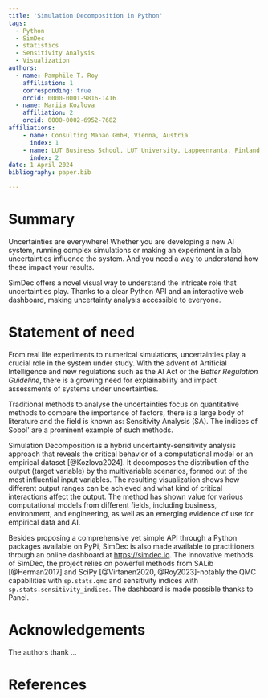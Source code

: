 ```yaml
---
title: 'Simulation Decomposition in Python'
tags:
  - Python
  - SimDec
  - statistics
  - Sensitivity Analysis
  - Visualization
authors:
  - name: Pamphile T. Roy
    affiliation: 1
    corresponding: true
    orcid: 0000-0001-9816-1416
  - name: Mariia Kozlova
    affiliation: 2
    orcid: 0000-0002-6952-7682
affiliations:
    - name: Consulting Manao GmbH, Vienna, Austria
      index: 1
    - name: LUT Business School, LUT University, Lappeenranta, Finland
      index: 2
date: 1 April 2024
bibliography: paper.bib

---
```


# Summary

Uncertainties are everywhere! Whether you are developing a new AI system,
running complex simulations or making an experiment in a lab, uncertainties
influence the system. And you need a way to understand how these impact your
results.

SimDec offers a novel visual way to understand the intricate role that
uncertainties play. Thanks to a clear Python API and an interactive web
dashboard, making uncertainty analysis accessible to everyone.

# Statement of need

From real life experiments to numerical simulations, uncertainties play a
crucial role in the system under study. With the advent of Artificial
Intelligence and new regulations such as the AI Act or the
*Better Regulation Guideline*, there is a growing need for explainability and
impact assessments of systems under uncertainties.

Traditional methods to analyse the uncertainties focus on quantitative methods
to compare the importance of factors, there is a large body of literature and
the field is known as: Sensitivity Analysis (SA). The indices of Sobol' are a
prominent example of such methods.

Simulation Decomposition is a hybrid uncertainty-sensitivity analysis approach
that reveals the critical behavior of a computational model or an empirical
dataset [@Kozlova2024]. It decomposes the distribution of the output
(target variable) by the multivariable scenarios, formed out of the most
influential input variables. The resulting visualization shows how different
output ranges can be achieved and what kind of critical interactions affect
the output. The method has shown value for various computational models from
different fields, including business, environment, and engineering, as well as
an emerging evidence of use for empirical data and AI.

Besides proposing a comprehensive yet simple API through a Python packages
available on PyPi, SimDec is also made available
to practitioners through an online dashboard at https://simdec.io. The
innovative methods of SimDec, the project relies on powerful methods
from SALib [@Herman2017] and SciPy [@Virtanen2020, @Roy2023]-notably the
QMC capabilities with `sp.stats.qmc` and sensitivity indices with
`sp.stats.sensitivity_indices`. The dashboard is made possible thanks to Panel.

# Acknowledgements

The authors thank ...

# References
